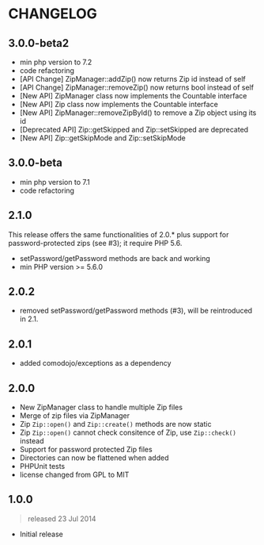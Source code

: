 CHANGELOG
=========

3.0.0-beta2
----------

* min php version to 7.2
* code refactoring
* [API Change] ZipManager::addZip() now returns Zip id instead of self
* [API Change] ZipManager::removeZip() now returns bool instead of self
* [New API] ZipManager class now implements the Countable interface
* [New API] Zip class now implements the Countable interface
* [New API] ZipManager::removeZipById() to remove a Zip object using its id
* [Deprecated API] Zip::getSkipped and Zip::setSkipped are deprecated
* [New API] Zip::getSkipMode and Zip::setSkipMode

3.0.0-beta
----------

* min php version to 7.1
* code refactoring

2.1.0
-----

This release offers the same functionalities of 2.0.* plus support for password-protected zips (see #3); it require PHP 5.6.

* setPassword/getPassword methods are back and working
* min PHP version >= 5.6.0

2.0.2
-----

* removed setPassword/getPassword methods (#3), will be reintroduced in 2.1.

2.0.1
-----

* added comodojo/exceptions as a dependency

2.0.0
-----

* New ZipManager class to handle multiple Zip files
* Merge of zip files via ZipManager
* Zip `Zip::open()` and `Zip::create()` methods are now static
* Zip `Zip::open()` cannot check consitence of Zip, use `Zip::check()` instead
* Support for password protected Zip files
* Directories can now be flattened when added
* PHPUnit tests
* license changed from GPL to MIT

1.0.0
-----
> released 23 Jul 2014

* Initial release
